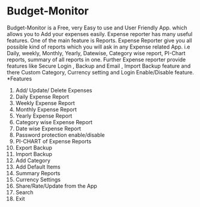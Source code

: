 Budget-Monitor
==============

Budget-Monitor is a Free, very Easy to use and User Friendly App. 
which allows you to Add your expenses easily. Expense reporter has many useful features.
One of the main feature is Reports. Expense Reporter give you all possible kind of reports which you will ask in any Expense related App.
i.e Daily, weekly, Monthly, Yearly, Datewise, Category wise report, PI-Chart reports, summary of all reports in one.
Further Expense reporter provide features like Secure Login , Backup and Email , Import Backup feature 
and there Custom Category, Currency setting and Login Enable/Disable feature.
*Features
1) Add/ Update/ Delete Expenses
2) Daily Expense Report
3) Weekly Expense Report
4) Monthly Expense Report
5) Yearly Expense Report
6) Category wise Expense Report
7) Date wise Expense Report
8) Password protection enable/disable
9) PI-CHART of Expense Reports
10) Export Backup
11) Import Backup
12) Add Category
13) Add Default Items
14) Summary Reports
15) Currency Settings
16) Share/Rate/Update from the App
17) Search
18) Exit
